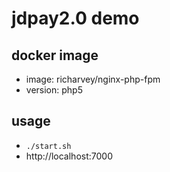 jdpay2.0 demo
========

docker image
------------

- image: richarvey/nginx-php-fpm
- version: php5

usage
-----

- `./start.sh`
- http://localhost:7000
